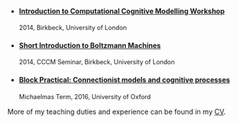 <ul class="cv">
 
<li class="cv"><h4><a href="//sites.google.com/site/introcompcog/">Introduction to Computational Cognitive Modelling Workshop</a></h4>
<p style="font-size: 0.9em">2014, Birkbeck, University of London</p></li>

<li class="cv"><h4><a href="/doc/BM.pdf">Short Introduction to Boltzmann Machines</a></h4>
<p style="font-size: 0.9em">2014, CCCM Seminar, Birkbeck, University of London</p></li>

<li class="cv"><h4><a href="/connectionism/">Block Practical: Connectionist models and cognitive processes</a></h4>
<p style="font-size: 0.9em">Michaelmas Term, 2016, University of Oxford</p></li>

</ul>
More of my teaching duties and experience can be found in my <a href="/doc/cv_olivia_guest.pdf">CV</a>.

